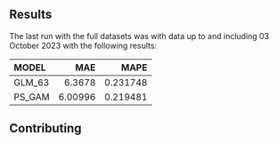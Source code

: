 ## Results

The last run with the full datasets was with data up to and including 03 October 2023 with the following results:

| MODEL   |     MAE |     MAPE |
|:--------|--------:|---------:|
| GLM_63  | 6.3678  | 0.231748 |
| PS_GAM  | 6.00996 | 0.219481 |

## Contributing
